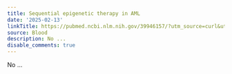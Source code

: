 ```yaml
---
title: Sequential epigenetic therapy in AML
date: '2025-02-13'
linkTitle: https://pubmed.ncbi.nlm.nih.gov/39946157/?utm_source=curl&utm_medium=rss&utm_campaign=journals&utm_content=7603509&fc=None&ff=20250214170343&v=2.18.0.post9+e462414
source: Blood
description: No ...
disable_comments: true
---
```

No ...
